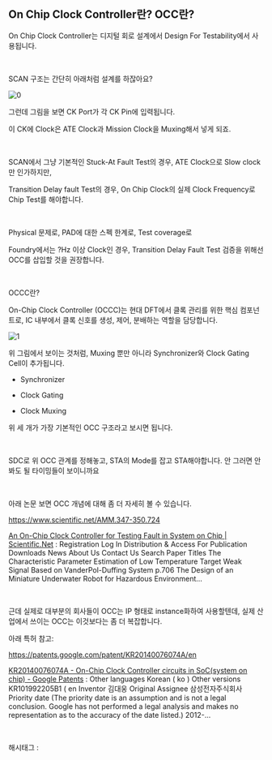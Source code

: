 ## On Chip Clock Controller란? OCC란?

On Chip Clock Controller는 디지털 회로 설계에서 Design For Testability에서 사용됩니다.

​

SCAN 구조는 간단히 아래처럼 설계를 하잖아요?

![0](/asset/img/223445725462/0.png)

그런데 그림을 보면 CK Port가 각 CK Pin에 입력됩니다.

이 CK에 Clock은 ATE Clock과 Mission Clock을 Muxing해서 넣게 되죠.

​

SCAN에서 그냥 기본적인 Stuck-At Fault Test의 경우, ATE Clock으로 Slow clock만 인가하지만,

Transition Delay fault Test의 경우, On Chip Clock의 실제 Clock Frequency로 Chip Test를 해야합니다.

​

Physical 문제로, PAD에 대한 스펙 한계로, Test coverage로

Foundry에서는 ?Hz 이상 Clock인 경우, Transition Delay Fault Test 검증을 위해선 OCC를 삽입할 것을 권장합니다.

​

OCCC란?

On-Chip Clock Controller (OCCC)는 현대 DFT에서 클록 관리를 위한 핵심 컴포넌트로, IC 내부에서 클록 신호를 생성, 제어, 분배하는 역할을 담당합니다.

![1](/asset/img/223445725462/1.png)

위 그림에서 보이는 것처럼, Muxing 뿐만 아니라 Synchronizer와 Clock Gating Cell이 추가됩니다.

- Synchronizer

- Clock Gating

- Clock Muxing

위 세 개가 가장 기본적인 OCC 구조라고 보시면 됩니다.

​

SDC로 위 OCC 관계를 정해놓고, STA의 Mode를 잡고 STA해야합니다. 안 그러면 안 봐도 될 타이밍들이 보이니까요

​

아래 논문 보면 OCC 개념에 대해 좀 더 자세히 볼 수 있습니다.

https://www.scientific.net/AMM.347-350.724

[An On-Chip Clock Controller for Testing Fault in System on Chip | Scientific.Net](https://www.scientific.net/AMM.347-350.724) : Registration Log In Distribution & Access For Publication Downloads News About Us Contact Us Search Paper Titles The Characteristic Parameter Estimation of Low Temperature Target Weak Signal Based on VanderPol-Duffing System p.706 The Design of an Miniature Underwater Robot for Hazardous Environment...

​

근데 실제로 대부분의 회사들이 OCC는 IP 형태로 instance화하여 사용할텐데, 실제 산업에서 쓰이는 OCC는 이것보다는 좀 더 복잡합니다.

아래 특허 참고:

https://patents.google.com/patent/KR20140076074A/en

[KR20140076074A - On-Chip Clock Controller circuits in SoC(system on chip) - Google Patents](https://patents.google.com/patent/KR20140076074A/en) : Other languages Korean ( ko ) Other versions KR101992205B1 ( en Inventor 김대웅 Original Assignee 삼성전자주식회사 Priority date (The priority date is an assumption and is not a legal conclusion. Google has not performed a legal analysis and makes no representation as to the accuracy of the date listed.) 2012-...

​

 해시태그 : 